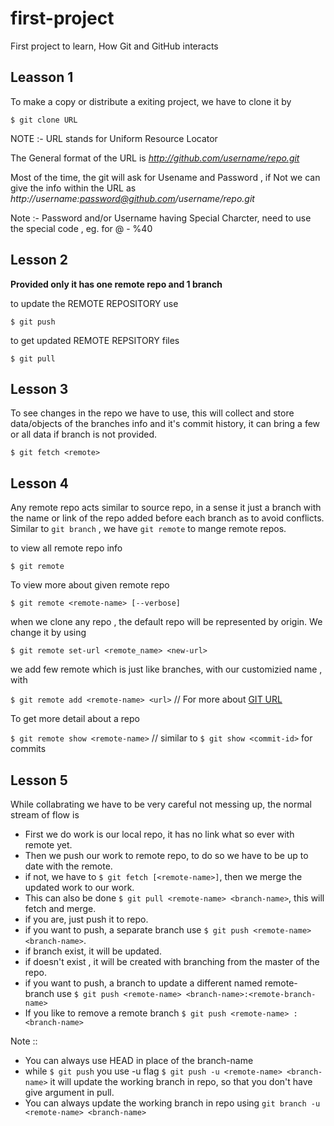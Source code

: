 # first-project
First project to learn, How Git and GitHub interacts

## Leasson 1

To make a copy or distribute a exiting project, we have to clone it by

`$ git clone URL`

NOTE :- URL stands for Uniform Resource Locator

The General format of the URL is *http://github.com/username/repo.git*

Most of the time, the git will ask for Usename and Password , if Not we can give
the info within the URL as
*http://username:password@github.com/username/repo.git*

Note :- Password and/or Username having Special Charcter, need to use the special code , eg. for @ - %40

## Lesson 2

**Provided only it has one remote repo and 1 branch**

to update the REMOTE REPOSITORY use

`$ git push`

to get updated REMOTE REPSITORY files

`$ git pull`

## Lesson 3

To see changes in the repo we have to use, this will collect and store data/objects of the branches info and
it's commit history, it can bring a few or all data if branch is not provided.

`$ git fetch <remote>`

## Lesson 4

Any remote repo acts similar to source repo, in a sense it just a branch with the name or link of the repo added
before each branch as to avoid conflicts. Similar to `git branch` , we have `git remote` to mange remote repos.

to view all remote repo info

`$ git remote` 

To view more about given remote repo

`$ git remote <remote-name> [--verbose]` 

when we clone any repo , the default repo will be represented by origin. We change it by using

`$ git remote set-url <remote_name> <new-url>`

we add few remote which is just like branches, with our customizied name , with

`$ git remote add <remote-name> <url>` // For more about [GIT URL](https://git-scm.com/docs/git-push#URLS)

To get more detail about a repo

`$ git remote show <remote-name>` // similar to `$ git show <commit-id>` for commits 

## Lesson 5

While collabrating we have to be very careful not messing up, the normal stream of flow is 

- First we do work is our local repo, it has no link what so ever with remote yet.
- Then we push our work to remote repo, to do so we have to be up to date with the remote.
 - if not, we have to `$ git fetch [<remote-name>]`, then we merge the updated work to our work.
  - This can also be done `$ git pull <remote-name> <branch-name>`, this will fetch and merge.
 - if you are, just push it to repo.
  - if you want to push, a separate branch use `$ git push <remote-name> <branch-name>`.
   - if branch exist, it will be updated.
   - if doesn't exist , it will be created with branching from the master of the repo.
  - if you want to push, a branch to update a different named remote-branch use `$ git push <remote-name> <branch-name>:<remote-branch-name>` 
- If you like to remove a remote branch `$ git push <remote-name> :<branch-name>`

Note ::
- You can always use HEAD in place of the branch-name
- while `$ git push` you use -u flag `$ git push -u <remote-name> <branch-name>` it will update the working branch in repo, so that you don't have give <branch-name> argument in pull.
- You can always update the working branch in repo using `git branch -u <remote-name> <branch-name>`  
